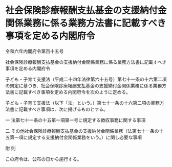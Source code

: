 # 社会保険診療報酬支払基金の支援納付金関係業務に係る業務方法書に記載すべき事項を定める内閣府令

令和六年内閣府令第百十五号

社会保険診療報酬支払基金の支援納付金関係業務に係る業務方法書に記載すべき事項を定める内閣府令

子ども・子育て支援法（平成二十四年法律第六十五号）第七十一条の十六第二項の規定に基づき、社会保険診療報酬支払基金の支援納付金関係業務に係る業務方法書に記載すべき事項を定める内閣府令を次のように定める。

子ども・子育て支援法（以下「法」という。）第七十一条の十六第二項の業務方法書に記載すべき事項は、次に掲げるものとする。

一 法第七十一条の十五第一項第一号に規定する徴収事務に関する事項

二 その他社会保険診療報酬支払基金の支援納付金関係業務（法第七十一条の十五第一項に規定する支援納付金関係業務をいう。）に関し必要な事項

附 則

この府令は、公布の日から施行する。
